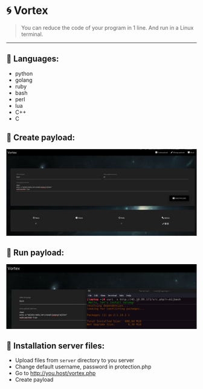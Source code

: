 # :cyclone: Vortex
> You can reduce the code of your program in 1 line. And run in a Linux terminal.

___

## :telescope: Languages:
* python
* golang
* ruby
* bash
* perl
* lua
* C++
* C

## :jack_o_lantern: Create payload:
<p align="center">
  <img src="images/create.png">
</p>


## :gift: Run payload:
<p align="center">
  <img src="images/run.png">
</p>



## :satellite: Installation server files:
* Upload files from `server` directory to you server
* Change default username, password in protection.php
* Go to http://you.host/vortex.php
* Create payload
